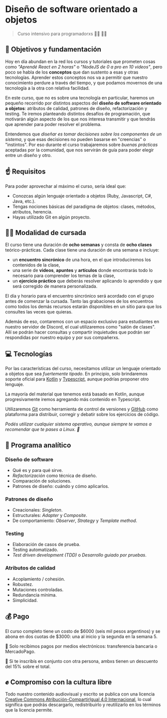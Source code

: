 # Diseño de software orientado a objetos

> Curso intensivo para programadorxs :woman_technologist: :man_technologist:

## :checkered_flag: Objetivos y fundamentación

Hoy en día abundan en la red los cursos y tutoriales que prometen cosas como _"Aprendé React en 2 horas"_ o _"NodeJS de 0 a pro en 10 videos"_, pero poco se habla de los **conceptos** que dan sustento a esas y otras tecnologías. Aprender estos conceptos nos va a permitir que nuestro conocimiento perdure a través del tiempo, y que podamos movernos de una tecnología a la otra con relativa facilidad.

En este curso, que no es sobre una tecnología en particular, haremos un pequeño recorrido por distintos aspectos del **diseño de software orientado a objetos**: atributos de calidad, patrones de diseño, refactorización y testing. Te iremos planteando distintos desafíos de programación, que motivarán algún aspecto de los que nos interesa transmitir y que tendrás que aprender para poder resolver el problema.

Entendemos que _diseñar es tomar decisiones sobre los componentes de un sistema_, y que esas decisiones no pueden basarse en "creencias" o "instintos". Por eso durante el curso trabajaremos sobre _buenas prácticas_ aceptadas por la comunidad, que nos servirán de guía para poder elegir entre un diseño y otro. 

## :point_up: Requisitos

Para poder aprovechar al máximo el curso, sería ideal que:

* Conozcas algún lenguaje orientado a objetos (Ruby, Javascript, C#, Java, etc.).
* Tengas nociones básicas del paradigma de objetos: clases, métodos, atributos, herencia.
* Hayas utilizado Git en algún proyecto.

## :woman_student: Modalidad de cursada

El curso tiene una duración de **ocho semanas** y consta de **ocho clases** teórico-prácticas. Cada clase tiene una duración de una semana e incluye:

* un **encuentro sincrónico** de una hora, en el que introduciremos los contenidos de la clase,
* una serie de **videos**, **apuntes** y **artículos** donde encontrarás todo lo necesario para comprender los temas de la clase,
* un **ejercicio práctico** que deberás resolver aplicando lo aprendido y que será corregido de manera personalizada.

El día y horario para el encuentro sincrónico será acordado con el grupo antes de comenzar la cursada. Tanto las grabaciones de los encuentros como todos los demás recursos estarán disponibles en un sitio para que los consultes las veces que quieras.

Además de eso, contaremos con un espacio exclusivo para estudiantes en nuestro servidor de Discord, el cual utilizaremos como "salón de clases". Allí se podrán hacer consultas y compartir inquietudes que podrán ser respondidas por nuestro equipo y por sus compañerxs.

## :computer: Tecnologías

Por las características del curso, necesitamos utilizar un lenguaje orientado a objetos que sea _fuertemente tipado_. En principio, solo brindaremos soporte oficial para [Kotlin](https://kotlinlang.org/) y [Typescript](https://www.typescriptlang.org/), aunque podrías proponer otro lenguaje.

La mayoría del material que tenemos está basado en Kotlin, aunque progresivamente iremos agregando más contenido en Typescript.

Utilizaremos [Git](https://git-scm.com/) como herramienta de control de versiones y [GitHub](https://github.com) como plataforma para distribuir, corregir y debatir sobre los ejercicios de código.

_Podés utilizar cualquier sistema operativo, aunque siempre te vamos a recomendar que te pases a Linux. :penguin:_

## :bookmark_tabs: Programa analítico

### Diseño de software

* Qué es y para qué sirve.
* _Refactorización_ como técnica de diseño.
* Comparación de soluciones.
* Patrones de diseño: cuándo y cómo aplicarlos.

### Patrones de diseño

* Creacionales: _Singleton_.
* Estructurales: _Adapter_ y _Composite_.
* De comportamiento: _Observer_, _Strategy_ y _Template method_.

### Testing

* Elaboración de casos de prueba.
* Testing automatizado.
* _Test driven development (TDD)_ o _Desarrollo guiado por pruebas_.

### Atributos de calidad

* Acoplamiento / cohesión.
* Robustez.
* Mutaciones controladas.
* Redundancia mínima.
* Simplicidad.

## :moneybag: Pago

El curso completo tiene un costo de $6000 (seis mil pesos argentinos) y se abona en dos cuotas de $3000: una al inicio y la segunda en la semana 5.

:money_with_wings: Solo recibimos pagos por medios electrónicos: transferencia bancaria o MercadoPago. 

:couple: Si te inscribís en conjunto con otra persona, ambxs tienen un descuento del 15% sobre el total.

## :fist: Compromiso con la cultura libre

Todo nuestro contenido audiovisual y escrito se publica con una licencia [Creative Commons Atribución-CompartirIgual 4.0 Internacional](https://creativecommons.org/licenses/by-sa/4.0/deed.es), lo cual significa que podrás descargarlo, redistribuirlo y reutilizarlo en los términos que la licencia permite.
